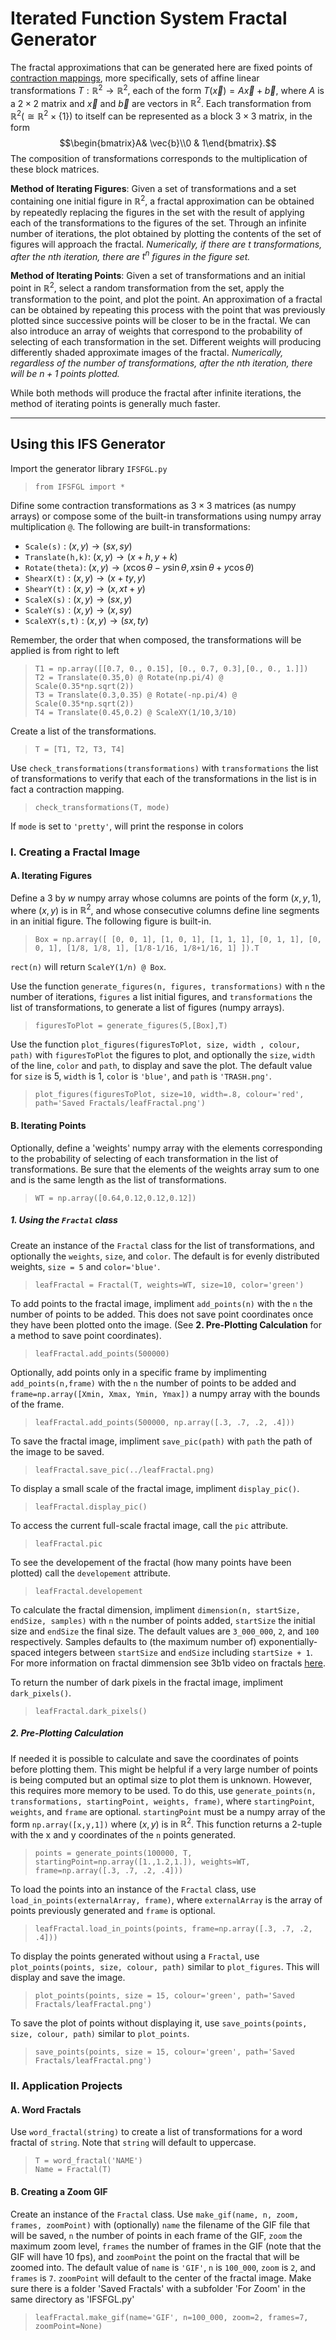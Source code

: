 # Iterated Function System Fractal Generator

The fractal approximations that can be generated here are fixed points of <u>contraction mappings</u>, more specifically, sets of affine linear transformations $T:\mathbb{R}^2\to\mathbb{R}^2$, each of the form $T(\vec{x})=A\vec{x}+\vec{b}$, where $A$ is a $2\times2$ matrix and $\vec{x}$ and $\vec{b}$ are vectors in $\mathbb{R}^2$. Each transformation from $\mathbb{R}^2(\cong\mathbb{R}^2\times\{1\})$ to itself can be represented as a block $3\times 3$ matrix, in the form $$\begin{bmatrix}A& \vec{b}\\0 & 1\end{bmatrix}.$$ The composition of transformations corresponds to the multiplication of these block matrices.

**Method of Iterating Figures**: Given a set of transformations and a set containing one initial figure in $\mathbb{R}^2$, a fractal approximation can be obtained by repeatedly replacing the figures in the set with the result of applying each of the transformations to the figures of the set. Through an infinite number of iterations, the plot obtained by plotting the contents of the set of figures will approach the fractal. *Numerically, if there are $t$ transformations, after the $n$th iteration, there are $t^n$ figures in the figure set.*

**Method of Iterating Points**: Given a set of transformations and an initial point in $\mathbb{R}^2$, select a random transformation from the set, apply the transformation to the point, and plot the point. An approximation of a fractal can be obtained by repeating this process with the point that was previously plotted since successive points will be closer to be in the fractal. We can also introduce an array of weights that correspond to the probability of selecting of each transformation in the set. Different weights will producing differently shaded approximate images of the fractal. *Numerically, regardless of the number of transformations, after the $n$th iteration, there will be $n+1$ points plotted.*

While both methods will produce the fractal after infinite iterations, the method of iterating points is generally much faster.

***

## Using this IFS Generator

Import the generator library `IFSFGL.py`
> `from IFSFGL import *`

Difine some contraction transformations as $3\times 3$ matrices (as numpy arrays) or compose some of the built-in transformations using numpy array multiplication `@`. The following are built-in transformations:
* `Scale(s)` : $(x,y)\to(sx,sy)$
* `Translate(h,k)`: $(x,y)\to(x+h,y+k)$
* `Rotate(theta)`: $(x,y)\to(x\cos\theta-y\sin\theta, x\sin\theta+y\cos\theta)$
* `ShearX(t)` : $(x,y)\to(x+ty,y)$
* `ShearY(t)` : $(x,y)\to(x,xt+y)$
* `ScaleX(s)` : $(x,y)\to(sx,y)$
* `ScaleY(s)` : $(x,y)\to(x,sy)$
* `ScaleXY(s,t)` : $(x,y)\to(sx,ty)$

Remember, the order that when composed, the transformations will be applied is from right to left

> `T1 = np.array([[0.7, 0., 0.15], [0., 0.7, 0.3],[0., 0., 1.]])`<br>
> `T2 = Translate(0.35,0) @ Rotate(np.pi/4) @ Scale(0.35*np.sqrt(2))`<br>
> `T3 = Translate(0.3,0.35) @ Rotate(-np.pi/4) @ Scale(0.35*np.sqrt(2))`<br>
> `T4 = Translate(0.45,0.2) @ ScaleXY(1/10,3/10)`<br>

Create a list of the transformations.
> `T = [T1, T2, T3, T4]`

Use `check_transformations(transformations)` with `transformations` the list of transformations to verify that each of the transformations in the list is in fact a contraction mapping.

> `check_transformations(T, mode)`

If `mode` is set to `'pretty'`, will print the response in colors

### I. Creating a Fractal Image

#### A. Iterating Figures

Define a $3$ by $w$ numpy array whose columns are points of the form $(x,y,1)$, where $(x,y)$ is in $\mathbb{R}^2$, and whose consecutive columns define line segments in an initial figure. The following figure is built-in.
> `Box = np.array([ [0, 0, 1], [1, 0, 1], [1, 1, 1], [0, 1, 1], [0, 0, 1], [1/8, 1/8, 1], [1/8-1/16, 1/8+1/16, 1] ]).T`

`rect(n)` will return `ScaleY(1/n) @ Box`.

Use the function `generate_figures(n, figures, transformations)` with `n` the number of iterations, `figures` a list initial figures, and `transformations` the list of transformations, to generate a list of figures (numpy arrays).
> `figuresToPlot = generate_figures(5,[Box],T)`

Use the function `plot_figures(figuresToPlot, size, width , colour, path)` with `figuresToPlot` the figures to plot, and optionally the `size`, `width` of the line, `color` and `path`, to display and save the plot. The default value for `size` is 5, `width` is 1, `color` is `'blue'`, and `path` is `'TRASH.png'`.
> `plot_figures(figuresToPlot, size=10, width=.8, colour='red', path='Saved Fractals/leafFractal.png')`

#### B. Iterating Points

Optionally, define a 'weights' numpy array with the elements corresponding to the probability of selecting of each transformation in the list of transformations. Be sure that the elements of the weights array sum to one and is the same length as the list of transformations.
> `WT = np.array([0.64,0.12,0.12,0.12])`

##### 1. Using the `Fractal` class

Create an instance of the `Fractal` class for the list of transformations, and optionally the `weights`, `size`, and `color`. The default is for evenly distributed weights, `size = 5` and `color='blue'`.
> `leafFractal = Fractal(T, weights=WT, size=10, color='green')`

To add points to the fractal image, impliment `add_points(n)` with the `n` the number of points to be added. This does not save point coordinates once they have been plotted onto the image. (See **2. Pre-Plotting Calculation** for a method to save point coordinates).
> `leafFractal.add_points(500000)`

Optionally, add points only in a specific frame by implimenting `add_points(n,frame)` with the `n` the number of points to be added and `frame=np.array([Xmin, Xmax, Ymin, Ymax])` a numpy array with the bounds of the frame.
> `leafFractal.add_points(500000, np.array([.3, .7, .2, .4]))`

To save the fractal image, impliment `save_pic(path)` with `path` the path of the image to be saved.
> `leafFractal.save_pic(../leafFractal.png)`

To display a small scale of the fractal image, impliment `display_pic()`.
> `leafFractal.display_pic()`

To access the current full-scale fractal image, call the `pic` attribute.
> `leafFractal.pic`

To see the developement of the fractal (how many points have been plotted) call the `developement` attribute.
> `leafFractal.developement`

To calculate the fractal dimension, impliment `dimension(n, startSize, endSize, samples)` with `n` the number of points added, `startSize` the initial size and `endSize` the final size. The default values are `3_000_000`, `2`, and `100` respectively. Samples defaults to (the maximum number of) exponentially-spaced integers between `startSize` and `endSize` including `startSize + 1`. For more information on fractal dimmension see 3b1b video on fractals [here](https://www.youtube.com/watch?v=gB9n2gHsHN4).

To return the number of dark pixels in the fractal image, impliment `dark_pixels()`.
> `leafFractal.dark_pixels()`

##### 2. Pre-Plotting Calculation

If needed it is possible to calculate and save the coordinates of points before plotting them. This might be helpful if a very large number of points is being computed but an optimal size to plot them is unknown. However, this requires more memory to be used. To do this, use `generate_points(n, transformations, startingPoint, weights, frame)`, where `startingPoint`, `weights`, and `frame` are optional. `startingPoint` must be a numpy array of the form `np.array([x,y,1])` where $(x,y)$ is in $\mathbb{R}^2$. This function returns a 2-tuple with the x and y coordinates of the `n` points generated.
> `points = generate_points(100000, T, startingPoint=np.array([1.,1.2,1.]), weights=WT, frame=np.array([.3, .7, .2, .4]))`

To load the points into an instance of the `Fractal` class, use `load_in_points(externalArray, frame)`, where `externalArray` is the array of points previously generated and `frame` is optional.
> `leafFractal.load_in_points(points, frame=np.array([.3, .7, .2, .4]))`

To display the points generated without using a `Fractal`, use `plot_points(points, size, colour, path)` similar to `plot_figures`. This will display and save the image.
> `plot_points(points, size = 15, colour='green', path='Saved Fractals/leafFractal.png')`

To save the plot of points without displaying it, use `save_points(points, size, colour, path)` similar to `plot_points`.
> `save_points(points, size = 15, colour='green', path='Saved Fractals/leafFractal.png')`

### II. Application Projects

#### A. Word Fractals
Use `word_fractal(string)` to create a list of transformations for a word fractal of `string`. Note that `string` will default to uppercase.
> `T = word_fractal('NAME')`<br>
> `Name = Fractal(T)`

#### B. Creating a Zoom GIF
Create an instance of the `Fractal` class. Use `make_gif(name, n, zoom, frames, zoomPoint)` with (optionally) `name` the filename of the GIF file that will be saved, `n` the number of points in each frame of the GIF, `zoom` the maximum zoom level, `frames` the number of frames in the GIF (note that the GIF will have 10 fps), and `zoomPoint` the point on the fractal that will be zoomed into. The default value of `name` is `'GIF'`, `n` is `100_000`, `zoom` is `2`, and `frames` is `7`. `zoomPoint` will default to the center of the fractal image. Make sure there is a folder 'Saved Fractals' with a subfolder 'For Zoom' in the same directory as 'IFSFGL.py'
> `leafFractal.make_gif(name='GIF', n=100_000, zoom=2, frames=7, zoomPoint=None)`


<!-- ### III. Image Analysis


### IV. Random Fractal Generation -->

